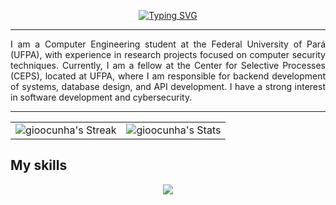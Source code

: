 <p align="center" style="display: flex; justify-content: space-evenly; align-items: center;">
<a href="https://git.io/typing-svg">
            <img src="https://readme-typing-svg.herokuapp.com?font=Fira+Code&duration=2000&pause=1000&color=2AB3F7&center=true&multiline=true&width=435&lines=+C%3A%5C%3E+whoami;Back-end+developer%5CGiovanna+cunha" alt="Typing SVG" /></a>
</a>
</p>

---
<p align="justify">
I am a Computer Engineering student at the Federal University of Pará (UFPA), with experience in research projects focused on computer security techniques. Currently, I am a fellow at the Center for Selective Processes (CEPS), located at UFPA, where I am responsible for backend development of systems, database design, and API development. I have a strong interest in software development and cybersecurity.
</p>

---

<p align="center">
  <table>
    <tr>
      <td>
        <img src="https://github-readme-streak-stats.herokuapp.com/?user=gioocunha&theme=tokyonight&hide_border=true" alt="gioocunha's Streak" />
      </td>
      <td>
        <img src="https://github-readme-stats.vercel.app/api?username=gioocunha&theme=tokyonight&show_icons=true&hide_border=true&count_private=true" alt="gioocunha's Stats" />
      </td>
    </tr>
  </table>
</p>

## My skills
<p align="center">
 <a href="https://skillicons.dev">
    <img src="https://skillicons.dev/icons?i=html,css,js,django,py,docker,mysql" />
  </a>
</p>

